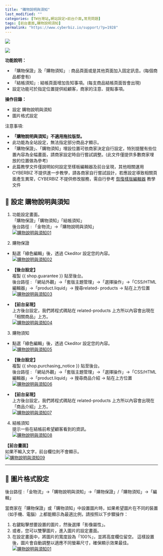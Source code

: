 ```yaml
---
title: "購物說明與須知"
last_modified: ""
categories: [TW台灣站,網站設定>前台介面,常見問題]
tags: [前台畫面,購物說明須知]
permalink: "https://www.cyberbiz.io/support/?p=1928"
---
```


![](https://www.cyberbiz.io/support/wp-content/uploads/適用站別.png)

[![](https://www.cyberbiz.io/support/wp-content/uploads/台灣站.png)](https://www.cyberbiz.io/support/?page_id=2490)

**功能說明：**  

* 「購物保證」及「購物須知」 : 商品頁面或是其他頁面加入固定訊息。(每個商品都會有)
* 「結帳須知」: 結帳頁面增加告知事項。(每支商品結帳頁面皆會出現)
* 設定功能可於指定位置提供給顧客，商家的注意、提點事項。

**操作目錄：**

* 設定 購物說明與須知
* 圖片格式設定

注意事項:  

* **「購物說明與須知」不適用拖拉版型。**
* 此功能為全站設定，無法指定部分商品才顯示。
* 「購物保證」、「購物須知」埋設位置可依商家決定自行設定，特別提醒有些位置內容為全幅畫面，請商家設定時自行嘗試調整。(此文件僅提供多數商家埋放的位置做為參考)
* 此篇教學文件僅說明如何設定至樣板編輯器及前台呈現，其他相關運用 CYBERBIZ 不提供進一步教學，請各商家自行嘗試設計，若應設定導致相關頁面產生異常，CYBERBIZ 不提供修改服務，需自行參考 [恢復樣版編輯器](https://www.cyberbiz.io/support/?p=16146) 教學文件 



## 📌 設定 購物說明與須知



1. 功能設定畫面。  
「購物保證」「購物須知」「結帳須知」  
後台路徑 : 「金物流」→「購物說明與須知」  
[![購物說明與須知01](https://www.cyberbiz.io/support/wp-content/uploads/購物說明與須知01.png)](https://www.cyberbiz.io/support/wp-content/uploads/購物說明與須知01.png)



2. 購物保證 
* 點選「綠色編輯」後，透過 Ckeditor 設定您的內容。  
[![購物說明與須知02](https://www.cyberbiz.io/support/wp-content/uploads/購物說明與須知02.png)](https://www.cyberbiz.io/support/wp-content/uploads/購物說明與須知02.png)



* **【後台設定】**  
複製 {{ shop.guarantee }} 貼至後台。  
後台路徑 : 「網站外觀」→「套版主題管理」→「選擇操作」→「CSS/HTML編輯器」→「product.liquid」→ 搜尋related-
products → 貼在上方位置  
[![購物說明與須知03](https://www.cyberbiz.io/support/wp-content/uploads/購物說明與須知03.png)](https://www.cyberbiz.io/support/wp-content/uploads/購物說明與須知03.png)



* **【前台呈現】**  
上方後台設定，我們將程式碼貼在 related-products 上方所以內容會出現在「相關商品」上方。  
[![購物說明與須知04](https://www.cyberbiz.io/support/wp-content/uploads/購物說明與須知04.png)](https://www.cyberbiz.io/support/wp-content/uploads/購物說明與須知04.png)




3. 購物須知 
* 點選「綠色編輯」後，透過 Ckeditor 設定您的內容。  
[![購物說明與須知05](https://www.cyberbiz.io/support/wp-content/uploads/購物說明與須知05.png)](https://www.cyberbiz.io/support/wp-content/uploads/購物說明與須知05.png)



* **【後台設定】**  
複製 {{ shop.purchasing_notice }} 貼至後台。  
後台路徑 : 「網站外觀」→「套版主題管理」→「選擇操作」→「CSS/HTML編輯器」→「product.liquid」→ 搜尋商品介紹 → 貼在上方位置  
[![購物說明與須知06](https://www.cyberbiz.io/support/wp-content/uploads/購物說明與須知06.png)](https://www.cyberbiz.io/support/wp-content/uploads/購物說明與須知06.png)



* **【前台呈現】**  
上方後台設定，我們將程式碼貼在 related-products 上方所以內容會出現在「商品介紹」上方。  
[![購物說明與須知07](https://www.cyberbiz.io/support/wp-content/uploads/購物說明與須知07.png)](https://www.cyberbiz.io/support/wp-content/uploads/購物說明與須知07.png)




4. 結帳須知  
提示一些在結帳前希望顧客看到的資訊。  
[![購物說明與須知08](https://www.cyberbiz.io/support/wp-content/uploads/購物說明與須知08.png)](https://www.cyberbiz.io/support/wp-content/uploads/購物說明與須知08.png)  

**【前台畫面】**  
如果不輸入文字，前台欄位則不會顯示。  
[![購物說明與須知09](https://www.cyberbiz.io/support/wp-content/uploads/購物說明與須知09.png)](https://www.cyberbiz.io/support/wp-content/uploads/購物說明與須知09.png)



* * *



## 📌 圖片格式設定


後台路徑 :「金物流」→「購物說明與須知」→「購物保證」/「購物須知」→「編輯」  

當商家在「購物保證」或「購物須知」中設置圖片時，如果希望圖片在不同的裝置（如手機、電腦）上都能顯示為最適比例，請按照以下步驟操作：  


1. 右鍵點擊想要設置的圖片，然後選擇「影像屬性」。
2. 或者，您可以雙擊圖片，進入圖片的設定畫面。
3. 在設定畫面中，將圖片的寬度設為「100%」，並將高度欄位留空。
這樣設置後，圖片會自動調整以適應不同螢幕尺寸，確保顯示效果最佳。
[![購物說明與須知01](https://www.cyberbiz.io/support/wp-content/uploads/購物說明與須知10.png)](https://www.cyberbiz.io/support/wp-content/uploads/購物說明與須知10.png)

